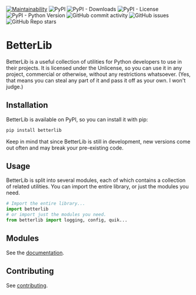 [![Maintainability](https://api.codeclimate.com/v1/badges/6d8ce87804c8e91492ea/maintainability)](https://codeclimate.com/github/HENRYMARTIN5/betterlib/maintainability) ![PyPI](https://img.shields.io/pypi/v/betterlib) ![PyPI - Downloads](https://img.shields.io/pypi/dm/betterlib) ![PyPI - License](https://img.shields.io/pypi/l/betterlib) ![PyPI - Python Version](https://img.shields.io/pypi/pyversions/betterlib) ![GitHub commit activity](https://img.shields.io/github/commit-activity/w/HENRYMARTIN5/betterlib) ![GitHub issues](https://img.shields.io/github/issues-raw/HENRYMARTIN5/betterlib) ![GitHub Repo stars](https://img.shields.io/github/stars/HENRYMARTIN5/betterlib?style=social)

# BetterLib

BetterLib is a useful collection of utilities for Python developers to use in their projects. It is licensed under the Unlicense, so you can use it in any project, commercial or otherwise, without any restrictions whatsoever. (Yes, that means you can steal any part of it and pass it off as your own. I won't judge.)

## Installation

BetterLib is available on PyPI, so you can install it with pip:

```sh
pip install betterlib
```

Keep in mind that since BetterLib is still in development, new versions come out often and may break your pre-existing code.

## Usage

BetterLib is split into several modules, each of which contains a collection of related utilities. You can import the entire library, or just the modules you need.

```py
# Import the entire library...
import betterlib
# or import just the modules you need.
from betterlib import logging, config, quik...
```

## Modules

See the [documentation](https://henrymartin5.github.io/betterlib).

## Contributing

See [contributing](https://henrymartin5.github.io/betterlib/contribute).
